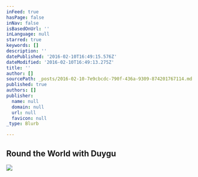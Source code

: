 ```yaml
---
inFeed: true
hasPage: false
inNav: false
isBasedOnUrl: ''
inLanguage: null
starred: true
keywords: []
description: ''
datePublished: '2016-02-10T16:49:15.576Z'
dateModified: '2016-02-10T16:49:13.275Z'
title: ''
author: []
sourcePath: _posts/2016-02-10-7e9cbcdc-790f-436a-9309-874201767114.md
published: true
authors: []
publisher:
  name: null
  domain: null
  url: null
  favicon: null
_type: Blurb

---
```

## Round the World with Duygu
![](https://s3-us-west-2.amazonaws.com/the-grid-img/p/a15e9776db70ed2de883c63babff7b2ed2717dea.jpg)